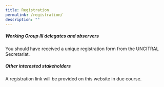```yaml
---
title: Registration
permalink: /registration/
description: ""
---
```

##### **Working Group III delegates and observers**

You should have received a unique registration form from the UNCITRAL Secretariat.

##### **Other interested stakeholders**
A registration link will be provided on this website in due course.